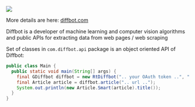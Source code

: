 <img src="http://upload.wikimedia.org/wikipedia/en/thumb/4/4a/Diffbot_logo.jpg/240px-Diffbot_logo.jpg" />

More details are here: [diffbot.com](http://diffbot.com/products/)

Diffbot is a developer of machine learning and computer vision algorithms and public APIs for extracting data from web pages / web scraping

Set of classes in `com.diffbot.api` package is
an object oriented API of Diffbot:


```java
public class Main {
  public static void main(String[] args) {
    final GDiffbot diffbot = new RtDiffbot(".. your OAuth token ..", "..version..");
    final Article article = diffbot.article(".. url ..");
    System.out.println(new Article.Smart(article).title());
  }
}
```

